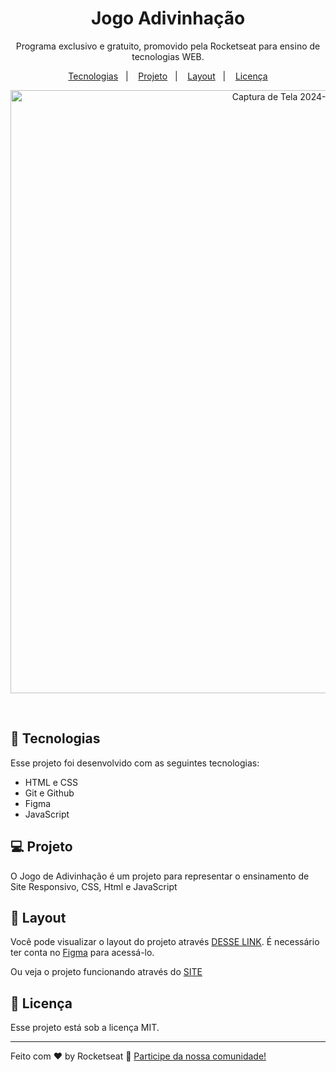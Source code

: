 <h1 align="center"> Jogo Adivinhação </h1>

<p align="center">
Programa exclusivo e gratuito, promovido pela Rocketseat para ensino de tecnologias WEB.
</p>

<p align="center">
  <a href="#-tecnologias">Tecnologias</a>&nbsp;&nbsp;&nbsp;|&nbsp;&nbsp;&nbsp;
  <a href="#-projeto">Projeto</a>&nbsp;&nbsp;&nbsp;|&nbsp;&nbsp;&nbsp;
  <a href="#-layout">Layout</a>&nbsp;&nbsp;&nbsp;|&nbsp;&nbsp;&nbsp;
  <a href="#memo-licença">Licença</a>
</p>

<p align="center">
  <img width="965" alt="Captura de Tela 2024-06-10 às 00 20 33" src="https://github.com/Rafael-Rodrigues23/Projeto06_jogo-advinhacao/assets/94968001/f80505e0-b489-40fb-ab4a-d8fdc1d324a9">

</p>

<br>

## 🚀 Tecnologias

Esse projeto foi desenvolvido com as seguintes tecnologias:

- HTML e CSS
- Git e Github
- Figma
- JavaScript

## 💻 Projeto

O Jogo de Adivinhação é um projeto para representar o ensinamento de Site Responsivo, CSS, Html e JavaScript

## 🔖 Layout

Você pode visualizar o layout do projeto através [DESSE LINK](https://www.figma.com/design/5pZNHokTKTvld18xVAbk5C/Jogo-Adivinha%C3%A7%C3%A3o/duplicate?node-id=0-1). É necessário ter conta no [Figma](https://figma.com) para acessá-lo.

Ou veja o projeto funcionando através do [SITE](https://rafael-rodrigues23.github.io/Projeto06_jogo-advinhacao/)

## :memo: Licença

Esse projeto está sob a licença MIT.

---

Feito com ♥ by Rocketseat :wave: [Participe da nossa comunidade!](https://discord.gg/rocketseat)
